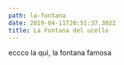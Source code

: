 ```yaml
---
path: la-fontana
date: 2019-04-11T20:51:37.302Z
title: La Fontana del ucello
---
```

eccco la qui, la fontana famosa

